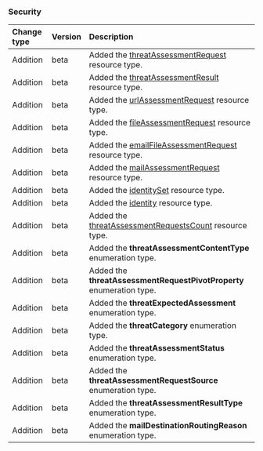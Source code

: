 ### Security

| **Change type** | **Version** | **Description** |
|:---|:---|:---|
|Addition|beta|Added the [threatAssessmentRequest](https://docs.microsoft.com/en-us/graph/api/resources/threatAssessmentRequest?view=graph-rest-beta) resource type.|
|Addition|beta|Added the [threatAssessmentResult](https://docs.microsoft.com/en-us/graph/api/resources/threatAssessmentResult?view=graph-rest-beta) resource type.|
|Addition|beta|Added the [urlAssessmentRequest](https://docs.microsoft.com/en-us/graph/api/resources/urlAssessmentRequest?view=graph-rest-beta) resource type.|
|Addition|beta|Added the [fileAssessmentRequest](https://docs.microsoft.com/en-us/graph/api/resources/fileAssessmentRequest?view=graph-rest-beta) resource type.|
|Addition|beta|Added the [emailFileAssessmentRequest](https://docs.microsoft.com/en-us/graph/api/resources/emailFileAssessmentRequest?view=graph-rest-beta) resource type.|
|Addition|beta|Added the [mailAssessmentRequest](https://docs.microsoft.com/en-us/graph/api/resources/mailAssessmentRequest?view=graph-rest-beta) resource type.|
|Addition|beta|Added the [identitySet](https://docs.microsoft.com/en-us/graph/api/resources/identitySet?view=graph-rest-beta) resource type.|
|Addition|beta|Added the [identity](https://docs.microsoft.com/en-us/graph/api/resources/identity?view=graph-rest-beta) resource type.|
|Addition|beta|Added the [threatAssessmentRequestsCount](https://docs.microsoft.com/en-us/graph/api/resources/threatAssessmentRequestsCount?view=graph-rest-beta) resource type.|
|Addition|beta|Added the **threatAssessmentContentType** enumeration type.|
|Addition|beta|Added the **threatAssessmentRequestPivotProperty** enumeration type.|
|Addition|beta|Added the **threatExpectedAssessment** enumeration type.|
|Addition|beta|Added the **threatCategory** enumeration type.|
|Addition|beta|Added the **threatAssessmentStatus** enumeration type.|
|Addition|beta|Added the **threatAssessmentRequestSource** enumeration type.|
|Addition|beta|Added the **threatAssessmentResultType** enumeration type.|
|Addition|beta|Added the **mailDestinationRoutingReason** enumeration type.|
